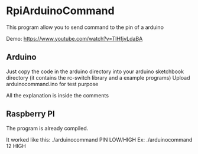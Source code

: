 RpiArduinoCommand
=================

This program allow you to send command to the pin of a arduino

Demo:
https://www.youtube.com/watch?v=TlHfjvLdaBA

Arduino
-----

Just copy the code in the arduino directory into your arduino sketchbook directory (it contains the rc-switch library and a example programs)
Upload arduinocommand.ino for test purpose

All the explanation is inside the comments

Raspberry PI
-----

The program is already compiled.

It worked like this:
./arduinocommand PIN LOW/HIGH
Ex: ./arduinocommand 12 HIGH
